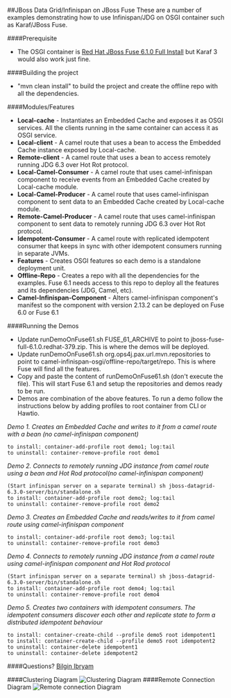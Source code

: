 ##JBoss Data Grid/Infinispan on JBoss Fuse
These are a number of examples demonstrating how to use Infinispan/JDG on OSGI container such as Karaf/JBoss Fuse.

####Prerequisite
- The OSGI container is [Red Hat JBoss Fuse 6.1.0 Full Install](https://access.redhat.com/jbossnetwork/restricted/softwareDownload.html?softwareId=29253) but Karaf 3 would also work just fine.

####Building the project
- "mvn clean install" to build the project and create the offline repo with all the dependencies.

####Modules/Features
- **Local-cache** - Instantiates an Embedded Cache and exposes it as OSGI services. All the clients running in the same container can access it as OSGI service.
- **Local-client** - A camel route that uses a bean to access the Embedded Cache instance exposed by Local-cache.
- **Remote-client** - A camel route that uses a bean to access remotely running JDG 6.3 over Hot Rot protocol.
- **Local-Camel-Consumer** - A camel route that uses camel-infinispan component to receive events from an Embedded Cache created by Local-cache module.
- **Local-Camel-Producer** - A camel route that uses camel-infinispan component to sent data to an Embedded Cache created by Local-cache module.
- **Remote-Camel-Producer** - A camel route that uses camel-infinispan component to sent data to remotely running JDG 6.3 over Hot Rot protocol.
- **Idempotent-Consumer** - A camel route with replicated idempotent consumer that keeps in sync with other idempotent consumers running in separate JVMs.
- **Features** - Creates OSGI features so each demo is a standalone deployment unit.
- **Offline-Repo** - Creates a repo with all the dependencies for the examples. Fuse 6.1 needs access to this repo to deploy all the features and its dependencies (JDG, Camel, etc).
- **Camel-Infinispan-Component** - Alters camel-infinispan component's manifest so the component with version 2.13.2 can be deployed on Fuse 6.0 or Fuse 6.1

####Running the Demos
- Update runDemoOnFuse61.sh FUSE_61_ARCHIVE to point to jboss-fuse-full-6.1.0.redhat-379.zip. This is where the demos will be deployed.
- Update runDemoOnFuse61.sh org.ops4j.pax.url.mvn.repositories to point to camel-infinispan-osgi/offline-repo/target/repo. This is where Fuse will find all the features.
- Copy and paste the content of runDemoOnFuse61.sh (don't execute the file). This will start Fuse 6.1 and setup the repositories and demos ready to be run.
- Demos are combination of the above features. To run a demo follow the instructions below by adding profiles to root container from CLI or Hawtio.

*Demo 1. Creates an Embedded Cache and writes to it from a camel route with a bean (no camel-infinispan component)*

    to install: container-add-profile root demo1; log:tail
    to uninstall: container-remove-profile root demo1

*Demo 2. Connects to remotely running JDG instance from camel route using a bean and Hot Rod protocol(no camel-infinispan component)*

    (Start infinispan server on a separate terminal) sh jboss-datagrid-6.3.0-server/bin/standalone.sh
    to install: container-add-profile root demo2; log:tail
    to uninstall: container-remove-profile root demo2

*Demo 3. Creates an Embedded Cache and reads/writes to it from camel route using camel-infinispan component*

    to install: container-add-profile root demo3; log:tail
    to uninstall: container-remove-profile root demo3

*Demo 4. Connects to remotely running JDG instance from a camel route using camel-infinispan component and Hot Rod protocol*

    (Start infinispan server on a separate terminal) sh jboss-datagrid-6.3.0-server/bin/standalone.sh
    to install: container-add-profile root demo4; log:tail
    to uninstall: container-remove-profile root demo4

*Demo 5. Creates two containers with idempotent consumers. The idempotent consumers discover each other and replicate state to form a distributed idempotent behaviour*

    to install: container-create-child --profile demo5 root idempotent1
    to install: container-create-child --profile demo5 root idempotent2
    to uninstall: container-delete idempotent1
    to uninstall: container-delete idempotent2

####Questions?
[Bilgin Ibryam](https://github.com/bibryam)



####Clustering Diagram
![Clustering Diagram](http://4.bp.blogspot.com/-8klGVWhIpNE/UyWIpn_Cx1I/AAAAAAAAAhI/i8gAyVqIdAg/s1600/camel-infinispan-clustering.png)
####Remote Connection Diagram
![Remote connection Diagram](http://2.bp.blogspot.com/-SknGJlX4_DQ/UyWIp6ySoKI/AAAAAAAAAhM/OfnPFPGyrfE/s1600/camel-infinispan-remote.png)

